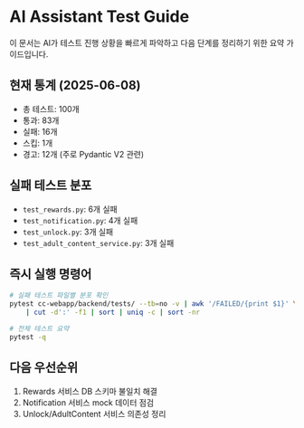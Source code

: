 # AI Assistant Test Guide

이 문서는 AI가 테스트 진행 상황을 빠르게 파악하고 다음 단계를 정리하기 위한 요약 가이드입니다.

## 현재 통계 (2025-06-08)
- 총 테스트: 100개
- 통과: 83개
- 실패: 16개
- 스킵: 1개
- 경고: 12개 (주로 Pydantic V2 관련)

## 실패 테스트 분포
- `test_rewards.py`: 6개 실패
- `test_notification.py`: 4개 실패
- `test_unlock.py`: 3개 실패
- `test_adult_content_service.py`: 3개 실패

## 즉시 실행 명령어
```bash
# 실패 테스트 파일별 분포 확인
pytest cc-webapp/backend/tests/ --tb=no -v | awk '/FAILED/{print $1}' \
    | cut -d':' -f1 | sort | uniq -c | sort -nr

# 전체 테스트 요약
pytest -q
```

## 다음 우선순위
1. Rewards 서비스 DB 스키마 불일치 해결
2. Notification 서비스 mock 데이터 점검
3. Unlock/AdultContent 서비스 의존성 정리
